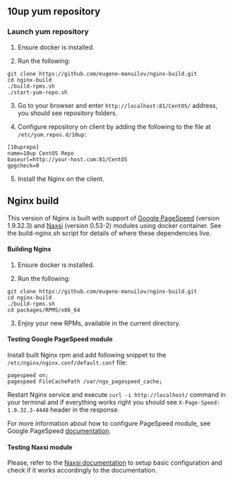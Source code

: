 ## 10up yum repository

### Launch yum repository

1) Ensure docker is installed.

2) Run the following:

```
git clone https://github.com/eugene-manuilov/nginx-build.git
cd nginx-build
./build-rpms.sh
./start-yum-repo.sh
```

3) Go to your browser and enter `http://localhost:81/CentOS/` address, you should see repository folders.

4) Configure repository on client by adding the following to the file at `/etc/yum.repos.d/10up`:

```
[10uprepo]
name=10up CentOS Repo
baseurl=http://your-host.com:81/CentOS
gpgcheck=0
```

5) Install the Nginx on the client.

## Nginx build

This version of Nginx is built with support of [Google PageSpeed](https://github.com/pagespeed/ngx_pagespeed) (version 1.9.32.3) and [Naxsi](https://github.com/nbs-system/naxsi) (version 0.53-2) modules using docker container. See the build-nginx.sh script for details of where these dependencies live.

#### Building Nginx

1) Ensure docker is installed.

2) Run the following:

```
git clone https://github.com/eugene-manuilov/nginx-build.git
cd nginx-build
./build-rpms.sh
cd packages/RPMS/x86_64
```

3) Enjoy your new RPMs, available in the current directory.

#### Testing Google PageSpeed module

Install built Nginx rpm and add following snippet to the ``/etc/nginx/nginx.conf/default.conf`` file:

```
pagespeed on;
pagespeed FileCachePath /var/ngx_pagespeed_cache;
```

Restart Nginx service and execute ``curl -i http://localhost/`` command in your terminal and if everything works right you should see ``X-Page-Speed: 1.9.32.3-4448`` header in the response.

For more information about how to configure PageSpeed module, see Google PageSpeed [documentation](https://developers.google.com/speed/pagespeed/module).

#### Testing Naxsi module

Please, refer to the [Naxsi documentation](https://github.com/nbs-system/naxsi/wiki) to setup basic configuration and check if it works accordingly to the documentation.